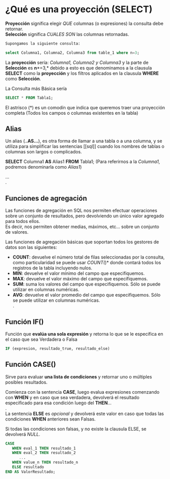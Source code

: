 # ¿Qué es una proyección (SELECT)

**Proyección** significa elegir _QUE_ columnas (o expresiones) la consulta debe retornar.  
**Selección** significa _CUALES SON_ las columnas retornadas.

```sql
Supongamos la siguiente consulta:  

select Columna1, Columna2, Columna3 from table_1 where n=3;
```

La **proyección** sería: _Columna1, Columna2 y Columna3_ y la parte de **Selección** es **n**\*=3,\* debido a esto es que denominamos a la clausula **SELECT** como la **proyección** y los filtros aplicados en la clausula **WHERE** como **Selección**.

La Consulta más Básica sería

```sql
SELECT * FROM Tabla1;
```

El astrisco (\*) es un comodín que indica que queremos traer una proyección completa (Todos los campos o columnas existentes en la tabla)

## Alias

Un alias (.**.AS…**), es otra forma de llamar a una tabla o a una columna, y se utiliza para simplificar las sentencias [[sql]] cuando los nombres de tablas o columnas son largos o complicados.

**SELECT** Columna1 **AS** Alias1 **FROM** Tabla1; (Para referirnos a la _Columna1_, podremos denominarla como _Alias1_)

…  
.

## **Funciones de agregación**

Las funciones de agregación en SQL nos permiten efectuar operaciones sobre un conjunto de resultados, pero devolviendo un único valor agregado para todos ellos.  
Es decir, nos permiten obtener medias, máximos, etc… sobre un conjunto de valores.

Las funciones de agregación básicas que soportan todos los gestores de datos son las siguientes:

-   **COUNT**: devuelve el número total de filas seleccionadas por la consulta, como particularidad se puede usar _COUNT(_)\* donde contará todos los registros de la tabla incluyendo nulos.
-   **MIN**: devuelve el valor mínimo del campo que especifiquemos.
-   **MAX**: devuelve el valor máximo del campo que especifiquemos.
-   **SUM**: suma los valores del campo que especifiquemos. Sólo se puede utilizar en columnas numéricas.
-   **AVG**: devuelve el valor promedio del campo que especifiquemos. Sólo se puede utilizar en columnas numéricas.  
    .

## Función IF()

Función que **evalúa una sola expresión** y retorna lo que se le especifica en el caso que sea Verdadera o Falsa

```sql
IF (expresion, resultado_true, resultado_else)
```

## Función CASE()

Sirve para evaluar **una lista de condiciones** y retornar uno o múltiples posibles resultados.

Comienza con la sentencia **CASE**, luego evalua expresiones comenzando con **WHEN** y en caso que sea verdadera, devolverá el resultado especificado para esa condición luego del **THEN**…  
.  
La sentencia **ELSE** es _opcional_ y devolverá este valor en caso que todas las condiciones **WHEN** anteriores sean Falsas.

Si todas las condiciones son falsas, y no existe la clausula ELSE, se devolverá _NULL_.

```sql
CASE 
   WHEN eval_1 THEN resultado_1
   WHEN eval_2 THEN resultado_2
      ...
   WHEN value_n THEN resultado_n
   ELSE resultado
END AS ValorResultado;
```